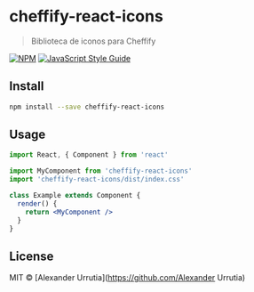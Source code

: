 # cheffify-react-icons

> Biblioteca de iconos para Cheffify

[![NPM](https://img.shields.io/npm/v/cheffify-react-icons.svg)](https://www.npmjs.com/package/cheffify-react-icons) [![JavaScript Style Guide](https://img.shields.io/badge/code_style-standard-brightgreen.svg)](https://standardjs.com)

## Install

```bash
npm install --save cheffify-react-icons
```

## Usage

```jsx
import React, { Component } from 'react'

import MyComponent from 'cheffify-react-icons'
import 'cheffify-react-icons/dist/index.css'

class Example extends Component {
  render() {
    return <MyComponent />
  }
}
```

## License

MIT © [Alexander Urrutia](https://github.com/Alexander Urrutia)
